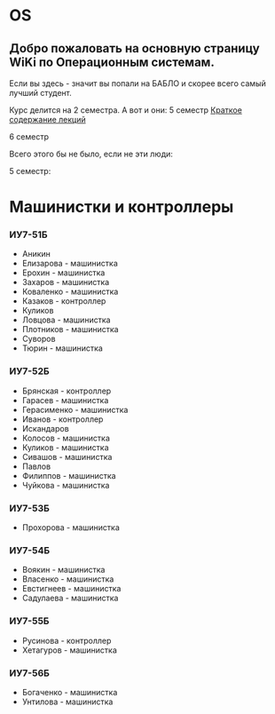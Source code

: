# OS
## Добро пожаловать на основную страницу WiKi по Операционным системам. 
Если вы здесь - значит вы попали на БАБЛО и скорее всего самый лучший студент.

Курс делится на 2 семестра. А вот и они:
5 семестр
[Краткое содержание лекций][5_lec_fast]

6 семестр

Всего этого бы не было, если не эти люди:

5 семестр:
# Машинистки и контроллеры

### ИУ7-51Б

- Аникин
- Елизарова - машинистка
- Ерохин - машинистка
- Захаров - машинистка
- Коваленко - машинистка
- Казаков - контроллер
- Куликов 
- Ловцова - машинистка
- Плотников - машинистка
- Суворов
- Тюрин - машинистка

### ИУ7-52Б

- Брянская - контроллер
- Гарасев - машинистка
- Герасименко - машинистка
- Иванов - контроллер
- Искандаров 
- Колосов - машинистка
- Куликов - машинистка
- Сивашов - машинистка
- Павлов 
- Филиппов - машинистка
- Чуйкова - машинистка

### ИУ7-53Б

- Прохорова - машинистка

### ИУ7-54Б

- Воякин - машинистка
- Власенко - машинистка
- Евстигнеев - машинистка
- Садулаева - машинистка

### ИУ7-55Б

- Русинова - контроллер
- Хетагуров - машинистка 

### ИУ7-56Б

- Богаченко - машинистка
- Унтилова - машинистка

 [dill]: <https://github.com/joemccann/dillinger>
 [5_lec_fast]: <>

